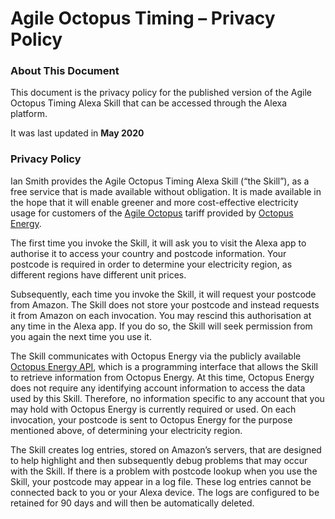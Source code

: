 # Agile Octopus Timing – Privacy Policy

### About This Document
This document is the privacy policy for the published version of the Agile Octopus Timing Alexa Skill that can be accessed through the Alexa platform.

It was last updated in **May 2020**

### Privacy Policy
Ian Smith provides the Agile Octopus Timing Alexa Skill (“the Skill”), as a free service that is made available without obligation. It is made available in the hope that it will enable greener and more cost-effective electricity usage for customers of the [Agile Octopus][1] tariff provided by [Octopus Energy][2].

The first time you invoke the Skill, it will ask you to visit the Alexa app to authorise it to access your country and postcode information. Your postcode is required in order to determine your electricity region, as different regions have different unit prices.

Subsequently, each time you invoke the Skill, it will request your postcode from Amazon. The Skill does not store your postcode and instead requests it from Amazon on each invocation. You may rescind this authorisation at any time in the Alexa app. If you do so, the Skill will seek permission from you again the next time you use it.

The Skill communicates with Octopus Energy via the publicly available [Octopus Energy API][3], which is a programming interface that allows the Skill to retrieve information from Octopus Energy. At this time, Octopus Energy does not require any identifying account information to access the data used by this Skill. Therefore, no information specific to any account that you may hold with Octopus Energy is currently required or used. On each invocation, your postcode is sent to Octopus Energy for the purpose mentioned above, of determining your electricity region.

The Skill creates log entries, stored on Amazon’s servers, that are designed to help highlight and then subsequently debug problems that may occur with the Skill. If there is a problem with postcode lookup when you use the Skill, your postcode may appear in a log file. These log entries cannot be connected back to you or your Alexa device. The logs are configured to be retained for 90 days and will then be automatically deleted.

[1]:	https://octopus.energy/agile/
[2]:	https://octopus.energy/about-us/
[3]:	https://developer.octopus.energy/docs/api/